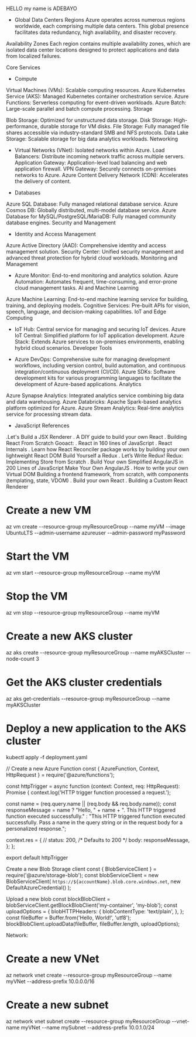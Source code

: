 HELLO my name is ADEBAYO

- Global Data Centers Regions Azure operates across numerous regions worldwide, each comprising multiple data centers. This global presence facilitates data redundancy, high availability, and disaster recovery.

Availability Zones Each region contains multiple availability zones, which are isolated data center locations designed to protect applications and data from localized failures.

Core Services

- Compute

Virtual Machines (VMs): Scalable computing resources.
Azure Kubernetes Service (AKS): Managed Kubernetes container orchestration service.
Azure Functions: Serverless computing for event-driven workloads.
Azure Batch: Large-scale parallel and batch compute processing.
Storage

Blob Storage: Optimized for unstructured data storage.
Disk Storage: High-performance, durable storage for VM disks.
File Storage: Fully managed file shares accessible via industry-standard SMB and NFS protocols.
Data Lake Storage: Scalable storage for big data analytics workloads.
Networking

- Virtual Networks (VNet): Isolated networks within Azure.
Load Balancers: Distribute incoming network traffic across multiple servers.
Application Gateway: Application-level load balancing and web application firewall.
VPN Gateway: Securely connects on-premises networks to Azure.
Azure Content Delivery Network (CDN): Accelerates the delivery of content.

- Databases

Azure SQL Database: Fully managed relational database service.
Azure Cosmos DB: Globally distributed, multi-model database service.
Azure Database for MySQL/PostgreSQL/MariaDB: Fully managed community database engines.
Security and Management

- Identity and Access Management

Azure Active Directory (AAD): Comprehensive identity and access management solution.
Security Center: Unified security management and advanced threat protection for hybrid cloud workloads.
Monitoring and Management

- Azure Monitor: End-to-end monitoring and analytics solution.
Azure Automation: Automates frequent, time-consuming, and error-prone cloud management tasks.
AI and Machine Learning

Azure Machine Learning: End-to-end machine learning service for building, training, and deploying models.
Cognitive Services: Pre-built APIs for vision, speech, language, and decision-making capabilities.
IoT and Edge Computing

- IoT Hub: Central service for managing and securing IoT devices.
Azure IoT Central: Simplified platform for IoT application development.
Azure Stack: Extends Azure services to on-premises environments, enabling hybrid cloud scenarios.
Developer Tools

- Azure DevOps: Comprehensive suite for managing development workflows, including version control, build automation, and continuous integration/continuous deployment (CI/CD).
Azure SDKs: Software development kits for various programming languages to facilitate the development of Azure-based applications.
Analytics

Azure Synapse Analytics: Integrated analytics service combining big data and data warehousing.
Azure Databricks: Apache Spark-based analytics platform optimized for Azure.
Azure Stream Analytics: Real-time analytics service for processing stream data.
- JavaScript References

.Let's Build a JSX Renderer
. A DIY guide to build your own React
. Building React From Scratch
Gooact: 
. React in 160 lines of JavaScript
. React Internals
. Learn how React Reconciler package works by building your own lightweight React DOM
Build Yourself a Redux
. Let’s Write Redux!
Redux: Implementing Store from Scratch
. Build Your own Simplified AngularJS in 200 Lines of JavaScript
Make Your Own AngularJS
. How to write your own Virtual DOM
Building a frontend framework, from scratch, with components (templating, state, VDOM)
. Build your own React
. Building a Custom React Renderer


 # Create a new VM
az vm create --resource-group myResourceGroup --name myVM --image UbuntuLTS --admin-username azureuser --admin-password myPassword

# Start the VM
az vm start --resource-group myResourceGroup --name myVM

# Stop the VM
az vm stop --resource-group myResourceGroup --name myVM

# Create a new AKS cluster
az aks create --resource-group myResourceGroup --name myAKSCluster --node-count 3

# Get the AKS cluster credentials
az aks get-credentials --resource-group myResourceGroup --name myAKSCluster

# Deploy a new application to the AKS cluster
kubectl apply -f deployment.yaml

// Create a new Azure Function
const { AzureFunction, Context, HttpRequest } = require('@azure/functions');

const httpTrigger = async function (context: Context, req: HttpRequest): Promise<void> {
  context.log('HTTP trigger function processed a request.');

  const name = (req.query.name || (req.body && req.body.name));
  const responseMessage = name
    ? "Hello, " + name + ". This HTTP triggered function executed successfully."
    : "This HTTP triggered function executed successfully. Pass a name in the query string or in the request body for a personalized response.";

  context.res = {
    // status: 200, /* Defaults to 200 */
    body: responseMessage,
  };
};

export default httpTrigger


 Create a new Blob Storage client
const { BlobServiceClient } = require('@azure/storage-blob');
const blobServiceClient = new BlobServiceClient(
  `https://${accountName}.blob.core.windows.net`,
  new DefaultAzureCredential()
);

  Upload a new blob
const blockBlobClient = blobServiceClient.getBlockBlobClient('my-container', 'my-blob');
const uploadOptions = {
  blobHTTPHeaders: {
    blobContentType: 'text/plain',
  },
};
const fileBuffer = Buffer.from('Hello, World!', 'utf8');
blockBlobClient.uploadData(fileBuffer, fileBuffer.length, uploadOptions);

 Network: 
 # Create a new VNet
az network vnet create --resource-group myResourceGroup --name myVNet --address-prefix 10.0.0.0/16

# Create a new subnet
az network vnet subnet create --resource-group myResourceGroup --vnet-name myVNet --name mySubnet --address-prefix 10.0.1.0/24


